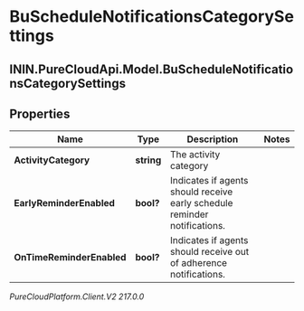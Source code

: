 # BuScheduleNotificationsCategorySettings

## ININ.PureCloudApi.Model.BuScheduleNotificationsCategorySettings

## Properties

|Name | Type | Description | Notes|
|------------ | ------------- | ------------- | -------------|
| **ActivityCategory** | **string** | The activity category | |
| **EarlyReminderEnabled** | **bool?** | Indicates if agents should receive early schedule reminder notifications. | |
| **OnTimeReminderEnabled** | **bool?** | Indicates if agents should receive out of adherence notifications. | |



_PureCloudPlatform.Client.V2 217.0.0_
